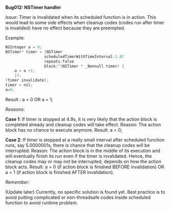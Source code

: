 **Bug012: NSTimer handler**

_Issue_:
Timer is invalidated when its scheduled function is in action. This would lead to some side effects when cleanup codes (codes run after timer is invalided) have no effect because they are preempted.

Example: 

```objective-c
NSInteger a = 0;
NSTimer* timer = [NSTimer 
                 scheduledTimerWithTimeInterval:1.0f 
                 repeats:false 
                 block:^(NSTimer * _Nonnull timer) {
    a = a +1;
    }];
[timer invalidate];
timer = nil;
a=0;
```
Result : a = 0 OR a = 1;


_Reasons_:

**Case 1**: If timer is stopped at 4.9s, it is very likely that the action block is completed already and cleanup codes will take effect. 
Reason: The action block has no chance to execute anymore. 
Result: a = 0;

**Case 2**: If timer is stopped at a really small interval after scheduled function runs, say 5.0000001s, there is chance that the cleanup codes will be interrupted.
Reason: The action block is in the middle of its execution and will eventually finish its run even if the timer is invalidated.
Hence, the cleanup codes may or may not be interrupted, depends on how the action block acts.
Result: a = 0 (if action block is finished BEFORE invalidation) OR a = 1 (if action block is finished AFTER invalidation).

_Remember_:

(Update later)
Currently, no specific solution is found yet. Best practice is to avoid putting complicated or non-threadsafe codes inside scheduled function to avoid runtime problem.
